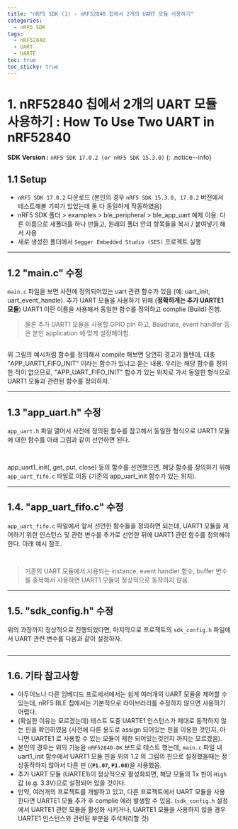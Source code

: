 ```yaml
---
title: "nRF5 SDK (1) - nRF52840 칩에서 2개의 UART 모듈 사용하기"
categories:
  - nRF5 SDK
tags:
  - nRF52840
  - UART
  - UARTE
toc: true
toc_sticky: true
---
```


# 1. nRF52840 칩에서 2개의 UART 모듈 사용하기 : How To Use Two UART in nRF52840

**SDK Version :** `nRF5 SDK 17.0.2 (or nRF5 SDK 15.3.0)`
{: .notice--info}

## 1.1 Setup

* `nRF5 SDK 17.0.2` 다운로드 (본인의 경우 `nRF5 SDK 15.3.0, 17.0.2` 버전에서 테스트해볼 기회가 있었는데 둘 다 동일하게 작동하였음)
* nRF5 SDK 폴더 > examples > ble_peripheral > ble_app_uart 예제 이용: 다른 이름으로 새폴더를 하나 만들고, 원래의 폴더 안의 항목들을 복사 / 붙여넣기 해서 사용
* 새로 생성한 폴더에서 `Segger Embedded Studio (SES)` 프로젝트 실행

---

## 1.2 "main.c" 수정

`main.c` 파일을 보면 사전에 정의되어있는 uart 관련 함수가 있음 (예: uart_init, uart_event_handle). 추가 UART 모듈을 사용하기 위해 (**정확하게는 추가 UARTE1 모듈**) UART1 이란 이름을 사용해서 동일한 함수를 정의하고 complie (Build) 진행.

>물론 추가 UART1 모듈을 사용할 GPIO pin 하고, Baudrate, event handler 등은 본인 application 에 맞게 설정해야함.

<figure style="width: 100%" class="align-center">
  <img src="{{ site.url }}{{ site.baseurl }}/assets/images/sdk-uart-fig1.png" alt="">
</figure>

위 그림의 예시처럼 함수를 정의해서 compile 해보면 당연히 경고가 뜰텐데, 대충 "APP_UART1_FIFO_INIT" 이라는 함수가 있냐고 묻는 내용. 우리는 해당 함수를 정의한 적이 없으므로, "APP_UART_FIFO_INIT" 함수가 있는 위치로 가서 동일한 형식으로 UART1 모듈과 관련된 함수를 정의하자.

---

## 1.3 "app_uart.h" 수정

`app_uart.h` 파일 열어서 사전에 정의된 함수를 참고해서 동일한 형식으로 UART1 모듈에 대한 함수를 아래 그림과 같이 선언하면 된다.

<figure style="width: 100%" class="align-center">
  <img src="{{ site.url }}{{ site.baseurl }}/assets/images/sdk-uart-fig2.png" alt="">
</figure>

<figure style="width: 100%" class="align-center">
  <img src="{{ site.url }}{{ site.baseurl }}/assets/images/sdk-uart-fig3.png" alt="">
</figure>

app_uart1_init(, get, put, close) 등의 함수를 선언했으면, 해당 함수를 정의하기 위해 `app_uart_fifo.c` 파일로 이동 (기존의 app_uart_init 함수가 있는 위치).

---

## 1.4. "app_uart_fifo.c" 수정

`app_uart_fifo.c` 파일에서 앞서 선언한 함수들을 정의하면 되는데, UART1 모듈을 제어하기 위한 인스턴스 및 관련 변수를 추가로 선언한 뒤에 UART1 관련 함수를 정의해야 한다. 아래 예시 참조.

<figure style="width: 100%" class="align-center">
  <img src="{{ site.url }}{{ site.baseurl }}/assets/images/sdk-uart-fig4.png" alt="">
</figure>

<figure style="width: 100%" class="align-center">
  <img src="{{ site.url }}{{ site.baseurl }}/assets/images/sdk-uart-fig5.png" alt="">
</figure>

>기존의 UART 모듈에서 사용되는 instance, event handler 함수, buffer 변수를 중복해서 사용하면 UART1 모듈이 정상적으로 동작하지 않음.

---

## 1.5. "sdk_config.h" 수정

위의 과정까지 정상적으로 진행되었다면, 마지막으로 프로젝트의 `sdk_config.h` 파일에서 UART 관련 변수를 다음과 같이 설정하자.

<figure style="width: 100%" class="align-center">
  <img src="{{ site.url }}{{ site.baseurl }}/assets/images/sdk-uart-fig6.png" alt="">
</figure>

---

## 1.6. 기타 참고사항

* 아두이노나 다른 임베디드 프로세서에서는 쉽게 여러개의 UART 모듈을 제어할 수 있는데, nRF5 BLE 칩에서는 기본적으로 라이브러리를 수정하지 않으면 사용하기 어렵다.
* (확실한 이유는 모르겠는데) 테스트 도중 UARTE1 인스턴스가 제대로 동작하지 않는 핀을 확인하였음 (사전에 다른 용도로 assign 되어있는 핀을 이용한 것인지, 아니면 UARTE1 로 사용할 수 있는 모듈이 제한 되어있는것인지 까지는 모르겠음).
* 본인의 경우는 위의 기능을 `nRF52840-DK` 보드로 테스트 했는데, `main.c` 파일 내 uart1_init 함수에서 UART1 모듈 핀을 위의 1.2 의 그림의 핀으로 설정했을때는 정상동작하지 않아서 다른 핀 ((**`P1.07`, `P1.08`**)을 사용했음.
* 추가 UART 모듈 (UARTE1)이 정상적으로 활성화되면, 해당 모듈의 Tx 핀이 `High` 값 (e.g. 3.3V)으로 설정되어 있을 것이다.
* 만약, 여러개의 프로젝트를 개발하고 있고, 다른 프로젝트에서 UART 모듈을 사용한다면 UARTE1 모듈 추가 후 complie 에러 발생할 수 있음. (`sdk_config.h` 설정에서 UARTE1 관련 모듈을 활성화 시키거나, UARTE1 모듈을 사용하지 않을 경우  UARTE1 인스턴스와 관련된 부분을 주석처리할 것)